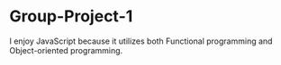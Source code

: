 # Group-Project-1
I enjoy JavaScript because it utilizes both Functional programming and Object-oriented programming.